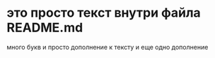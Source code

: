 # это просто текст внутри файла README.md
много букв
и просто дополнение к тексту
и еще одно дополнение